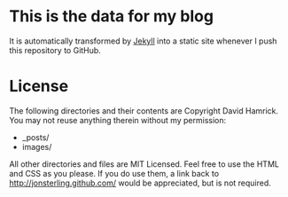 # This is the data for my blog

It is automatically transformed by [Jekyll](http://github.com/mojombo/jekyll)
into a static site whenever I push this repository to GitHub.

# License

The following directories and their contents are Copyright David Hamrick.
You may not reuse anything therein without my permission:

* _posts/
* images/

All other directories and files are MIT Licensed. Feel free to use the HTML and
CSS as you please. If you do use them, a link back to
<http://jonsterling.github.com/> would be appreciated, but is not required.
